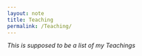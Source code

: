 ```yaml
---
layout: note
title: Teaching
permalink: /Teaching/
---
```


*This is supposed to be a list of my Teachings*
